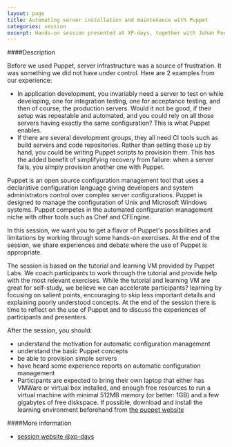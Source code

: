 ```yaml
---
layout: page
title: Automating server installation and maintenance with Puppet
categories: session
excerpt: Hands-on session presented at XP-days, together with Johan Peeters, 29/11/2012
---
```


####Description

Before we used Puppet, server infrastructure was a source of frustration. It was something we did not have under control.
Here are 2 examples from our experience: 
- In application development, you invariably need a server to test on while developing, one for integration testing, one for acceptance testing, and then of course, the production servers. Would it not be good, if their setup was repeatable and automated, and you could rely on all those servers having exactly the same configuration? This is what Puppet enables.
- If there are several development groups, they all need CI tools such as build servers and code repositories. Rather than setting those up by hand, you could be writing Puppet scripts to provision them. This has the added benefit of simplifying recovery from failure: when a server fails, you simply provision another one with Puppet. 
 
Puppet is an open source configuration management tool that uses a declarative configuration language giving developers and system administrators control over complex server configurations. Puppet is designed to manage the configuration of Unix and Microsoft Windows systems. Puppet competes in the automated configuration management niche with other tools such as Chef and CFEngine.

In this session, we want you to get a flavor of Puppet's possibilities and limitations by working through some hands-on exercises. At the end of the session, we share experiences and debate where the use of Puppet is appropriate.

The session is based on the tutorial and learning VM provided by Puppet Labs. We coach participants to work through the tutorial and provide help with the most relevant exercises. While the tutorial and learning VM are great for self-study, we believe we can accelerate participants? learning by focusing on salient points, encouraging to skip less important details and explaining poorly understood concepts. At the end of the session there is time to reflect on the use of Puppet and to discuss the experiences of participants and presenters.

After the session, you should:
- understand the motivation for automatic configuration management
- understand the basic Puppet concepts
- be able to provision simple servers 
- have heard some experience reports on automatic configuration management
- Participants are expected to bring their own laptop that either has VMWare or virtual box installed, and enough free resources to run a virtual machine with minimal 512MB memory (or better: 1GB) and a few gigabytes of free diskspace. If possible, download and install the learning environment beforehand from [the puppet website](http://info.puppetlabs.com/download-learning-puppet-VM.html)

####More information
- [session website @xp-days](http://www.xpday.net/Xpday2012/public_program/sessions/52/public.html)